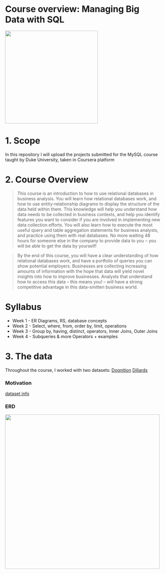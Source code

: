# Course overview: Managing Big Data with SQL

<img src="https://i.imgur.com/nI7HkQC.jpg" width="300">

# 1. Scope

In this repository I will upload the projects submitted for the MySQL course taught by Duke University, taken in Coursera platform

# 2. Course Overview

> This course is an introduction to how to use relational databases in business analysis.  You will learn how relational databases work, and how to use entity-relationship diagrams to display the structure of the data held within them.  This knowledge will help you understand how data needs to be collected in business contexts, and help you identify features you want to consider if you are involved in implementing new data collection efforts.  You will also learn how to execute the most useful query and table aggregation statements for business analysts, and practice using them with real databases. No more waiting 48 hours for someone else in the company to provide data to you – you will be able to get the data by yourself!

>By the end of this course, you will have a clear understanding of how relational databases work, and have a portfolio of queries you can show potential employers. Businesses are collecting increasing amounts of information with the hope that data will yield novel insights into how to improve businesses. Analysts that understand how to access this data – this means you! – will have a strong competitive advantage in this data-smitten business world.

# Syllabus

- Week 1 - ER Diagrams, RS, database concepts
- Week 2 - Select, where, from, order by, limit, operations
- Week 3 - Group by, having, distinct, operators, Inner Joins, Outer Joins
- Week 4 - Subqueries & more Operators + examples

# 3.  The data
Throughout the course, I worked with two datasets:
[Dognition](https://github.com/gpozzi/sql-projects/tree/main/managing-big-data-with-sql/dognition)
[Dillards](https://github.com/gpozzi/sql-projects/tree/main/managing-big-data-with-sql/dillards)

### Motivation
  
  [dataset info](https://d3c33hcgiwev3.cloudfront.net/_8ab42fa0c1e02dd9e637c84dcd8c6741_Dillards_database_information.pdf?Expires=1626998400&Signature=AqRDh7CoICNwmW3gzVx2sGcK5Dv3~q6GGQBasZ5QZuI3siYZxnfTGMpB4TiXRQDC1dwrtJTGfInZ6Q1YlINuhojSg9~XI7LdD4AbDYbiJK8LKVDpsuWekwWrwdxnPc19CeeZzH2i4svRoI-Y~SZ7MAKDh0o91JlVyDtBDjdvwL8_&Key-Pair-Id=APKAJLTNE6QMUY6HBC5A)
  
  ### ERD
  
  <img src="https://i.imgur.com/kZ4wpz5.png" width="500">

</details>
